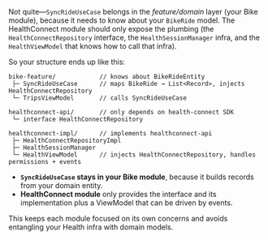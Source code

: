 Not quite—`SyncRideUseCase` belongs in the *feature/domain* layer (your Bike module), 
because it needs to know about your `BikeRide` model. The HealthConnect module should only expose the 
plumbing (the `HealthConnectRepository` interface, the `HealthSessionManager` infra, and the `HealthViewModel` 
that knows how to call that infra).

So your structure ends up like this:

```
bike-feature/            // knows about BikeRideEntity
 ├─ SyncRideUseCase      // maps BikeRide → List<Record>, injects HealthConnectRepository
 └─ TripsViewModel       // calls SyncRideUseCase

healthconnect-api/       // only depends on health-connect SDK
 └─ interface HealthConnectRepository

healthconnect-impl/      // implements healthconnect-api
 ├─ HealthConnectRepositoryImpl
 ├─ HealthSessionManager
 └─ HealthViewModel      // injects HealthConnectRepository, handles permissions + events
```

* **`SyncRideUseCase` stays in your Bike module**, because it builds records from your domain entity.
* **HealthConnect module** only provides the interface and its implementation plus a ViewModel that can be driven by events.

This keeps each module focused on its own concerns and avoids entangling your Health infra with domain models.
